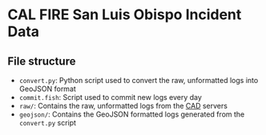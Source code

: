 # CAL FIRE San Luis Obispo Incident Data

## File structure

* `convert.py`: Python script used to convert the raw, unformatted logs into GeoJSON format
* `commit.fish`: Script used to commit new logs every day
* `raw/`: Contains the raw, unformatted logs from the [CAD](https://en.wikipedia.org/wiki/Computer-aided_dispatch) servers
* `geojson/`: Contains the GeoJSON formatted logs generated from the `convert.py` script
